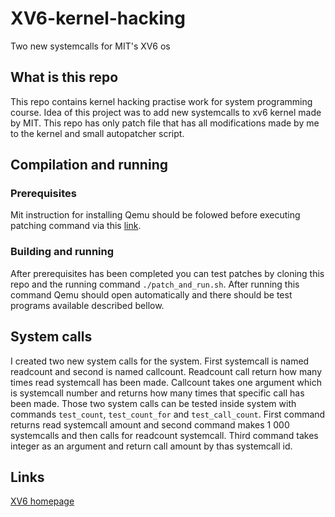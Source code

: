 # XV6-kernel-hacking
Two new systemcalls for MIT's XV6 os

## What is this repo
This repo contains kernel hacking practise work for system programming course. Idea of this project was to add new systemcalls to xv6 kernel made by MIT. This repo has only patch file that has all modifications made by me to the kernel and small autopatcher script.

## Compilation and running
### Prerequisites
Mit instruction for installing Qemu should be folowed before executing patching command via this [link](https://pdos.csail.mit.edu/6.828/2017/tools.html).

### Building and running
After prerequisites has been completed you can test patches by cloning this repo and the running command `./patch_and_run.sh`. After running this command Qemu should open automatically and there should be test programs available described bellow.

## System calls
I created two new system calls for the system. First systemcall is named readcount and second is named callcount. Readcount call return how many times read systemcall has been made. Callcount takes one argument which is systemcall number and returns how many times that specific call has been made. Those two system calls can be tested inside system with commands `test_count`, `test_count_for` and `test_call_count`. First command returns read systemcall amount and second command makes 1 000 systemcalls and then calls for readcount systemcall. Third command takes integer as an argument and return call amount by thas systemcall id.

## Links
[XV6 homepage](https://pdos.csail.mit.edu/6.828/2017/xv6.html)
